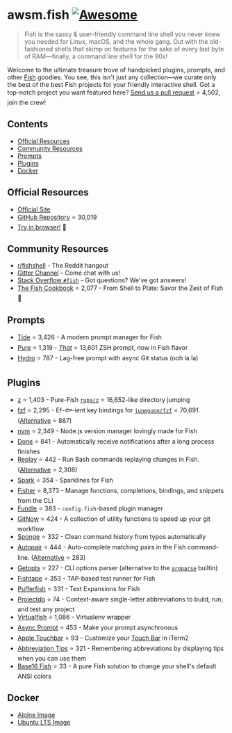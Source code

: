 # awsm.fish [![Awesome](https://awesome.re/badge.svg)](https://awesome.re)

> Fish is the sassy & user-friendly command line shell you never knew you needed for Linux, macOS, and the whole gang. Out with the old-fashioned shells that skimp on features for the sake of every last byte of RAM—finally, a command line shell for the 90s!

Welcome to the ultimate treasure trove of handpicked plugins, prompts, and other [Fish](https://fishshell.com/) goodies. You see, this isn't just any collection—we curate only the best of the best Fish projects for your friendly interactive shell. Got a top-notch project you want featured here? [Send us a pull request](https://github.com/jorgebucaran/awesome-fish/fork) ⭐ 4,502, join the crew!

## Contents

- [Official Resources](#official-resources)
- [Community Resources](#community-resources)
- [Prompts](#prompts)
- [Plugins](#plugins)
- [Docker](#docker)

## Official Resources

- [Official Site](https://fishshell.com)
- [GitHub Repository](https://github.com/fish-shell/fish-shell) ⭐ 30,019
- [Try in browser!](https://rootnroll.com/d/fish-shell/) 🍤

## Community Resources

- [r/fishshell](https://www.reddit.com/r/fishshell) - The Reddit hangout
- [Gitter Channel](https://gitter.im/fish-shell/fish-shell) - Come chat with us!
- [Stack Overflow `#fish`](https://stackoverflow.com/questions/tagged/fish) - Got questions? We've got answers!
- [The Fish Cookbook](https://github.com/jorgebucaran/cookbook.fish) ⭐ 2,077 - From Shell to Plate: Savor the Zest of Fish 🦞

## Prompts

- [Tide](https://github.com/IlanCosman/tide) ⭐ 3,426 - A modern prompt manager for Fish
- [Pure](https://github.com/pure-fish/pure/) ⭐ 1,319 - [_That_](https://github.com/sindresorhus/pure) ⭐ 13,601 ZSH prompt, now in Fish flavor
- [Hydro](https://github.com/jorgebucaran/hydro) ⭐ 787 - Lag-free prompt with async Git status (ooh la la)

## Plugins

- [z](https://github.com/jethrokuan/z) ⭐ 1,403 - Pure-Fish [`rupa/z`](https://github.com/rupa/z) ⭐ 16,652-like directory jumping
- [fzf](https://github.com/PatrickF1/fzf.fish) ⭐ 2,295 - Ef-🐟-ient key bindings for [`junegunn/fzf`](https://github.com/junegunn/fzf) ⭐ 70,691. ([Alternative](https://github.com/jethrokuan/fzf) ⭐ 887)
- [nvm](https://github.com/jorgebucaran/nvm.fish) ⭐ 2,349 - Node.js version manager lovingly made for Fish
- [Done](https://github.com/franciscolourenco/done) ⭐ 841 - Automatically receive notifications after a long process finishes
- [Replay](https://github.com/jorgebucaran/replay.fish) ⭐ 442 - Run Bash commands replaying changes in Fish. ([Alternative](https://github.com/edc/bass) ⭐ 2,308)
- [Spark](https://github.com/jorgebucaran/spark.fish) ⭐ 354 - Sparklines for Fish
- [Fisher](https://github.com/jorgebucaran/fisher) ⭐ 8,373 - Manage functions, completions, bindings, and snippets from the CLI
- [Fundle](https://github.com/danhper/fundle) ⭐ 383 - `config.fish`-based plugin manager
- [GitNow](https://github.com/joseluisq/gitnow) ⭐ 424 - A collection of utility functions to speed up your git workflow
- [Sponge](https://github.com/meaningful-ooo/sponge) ⭐ 332 - Clean command history from typos automatically
- [Autopair](https://github.com/jorgebucaran/autopair.fish) ⭐ 444 - Auto-complete matching pairs in the Fish command-line. ([Alternative](https://github.com/laughedelic/pisces) ⭐ 283)
- [Getopts](https://github.com/jorgebucaran/getopts.fish) ⭐ 227 - CLI options parser (alternative to the [`argparse`](https://fishshell.com/docs/current/cmds/argparse.html) builtin)
- [Fishtape](https://github.com/jorgebucaran/fishtape) ⭐ 353 - TAP-based test runner for Fish
- [Pufferfish](https://github.com/nickeb96/puffer-fish) ⭐ 331 - Text Expansions for Fish
- [Projectdo](https://github.com/paldepind/projectdo) ⭐ 74 - Context-aware single-letter abbreviations to build, run, and test any project
- [Virtualfish](https://github.com/adambrenecki/virtualfish) ⭐ 1,086 - Virtualenv wrapper
- [Async Prompt](https://github.com/acomagu/fish-async-prompt) ⭐ 453 - Make your prompt asynchronous
- [Apple Touchbar](https://github.com/rodrigobdz/fish-apple-touchbar) ⭐ 93 - Customize your [Touch Bar](https://developer.apple.com/design/human-interface-guidelines/macos/touch-bar/touch-bar-overview) in iTerm2
- [Abbreviation Tips](https://github.com/Gazorby/fish-abbreviation-tips) ⭐ 321 - Remembering abbreviations by displaying tips when you can use them
- [Base16 Fish](https://github.com/FabioAntunes/base16-fish-shell) ⭐ 33 - A pure Fish solution to change your shell's default ANSI colors

## Docker

- [Alpine Image](https://hub.docker.com/r/purefish/docker-fish)
- [Ubuntu LTS Image](https://hub.docker.com/r/dideler/fish-shell)
